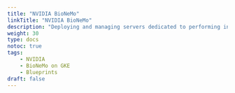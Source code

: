 ```yaml
---
title: "NVIDIA BioNeMo"
linkTitle: "NVIDIA BioNeMo"
description: "Deploying and managing servers dedicated to performing inference tasks for machine learning models."
weight: 30
type: docs
notoc: true
tags:
    - NVIDIA
    - BioNeMo on GKE
    - Blueprints
draft: false
---
```

